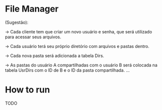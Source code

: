 # File Manager
(Sugestão):

-> Cada cliente tem que criar um novo usuário e senha, que será utilizado para acessar seus arquivos.

-> Cada usuário terá seu próprio diretório com arquivos e pastas dentro.

-> Cada nova pasta será adicionada a tabela Dirs.

-> As pastas do usuário A compartilhadas com o usuário B será colocada na tabela UsrDirs com o ID de B e o ID da pasta compartilhada.
...


# How to run
TODO
